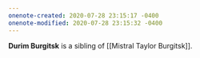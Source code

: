 ```yaml
---
onenote-created: 2020-07-28 23:15:17 -0400
onenote-modified: 2020-07-28 23:15:32 -0400
---
```


**Durim Burgitsk** is a sibling of [[Mistral Taylor Burgitsk]].
